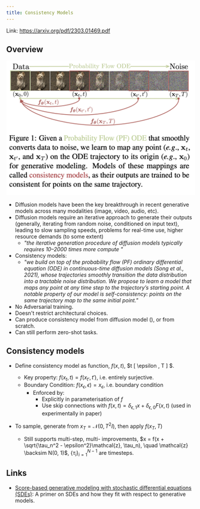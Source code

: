```yaml
---
title: Consistency Models
---
```


Link: https://arxiv.org/pdf/2303.01469.pdf

## Overview
![](../assets/consistency-models.png)
- Diffusion models have been the key breakthrough in recent generative models across many modalities (image, video, audio, etc).
- Diffusion models require an iterative approach to generate their outputs (generally, iterating from random noise, conditioned on input text), leading to slow sampling speeds, problems for real-time use, higher resource demands (to some extent)
  - _"the iterative generation procedure of diffusion models typically requires 10–2000 times more compute "_
- Consistency models:
  - _"we build on top of the probability flow (PF) ordinary differential equation (ODE) in continuous-time diffusion models (Song et al., 2021), whose trajectories smoothly transition the data distribution into a tractable noise distribution. We propose to learn a model that maps any point at any time step to the trajectory’s starting point. A notable property of our model is self-consistency: points on the same trajectory map to the same initial point."_
- No Adversarial training.
- Doesn't restrict architectural choices. 
- Can produce consistency model from diffusion model (), or from scratch.
- Can still perform zero-shot tasks. 

## Consistency models
 - Define consistency model as function, $f(x, t)$, $t \[ \epsilon , T \] $.
    - Key property: $f(x_t, t) = f(x_{t'}, t')$, i.e. entirely surjective.
    - Boundary Condition: $f(x_{\epsilon}, \epsilon) = x_{\epsilon}$, i.e. boundary condition
      - Enforced by:
        - Explicitly in parameterisation of $f$
        - Use skip connections with $f(x, t) = \delta_{\epsilon, 1}x + \delta_{\epsilon,0} F(x, t)$ (used in experimentally in paper)

- To sample, generate from $x_T = \mathcal{N}(0, T^2I)$, then apply $f(x_T, T)$
  - Still supports multi-step, multi- improvements, $x = f(x + \sqrt{\tau_n^2 - \epsilon^2}\mathcal{z}, \tau_n), \quad \mathcal{z} \backsim N(0, 1)$, $\{\tau_i\}_{i=1}^{N-1}$ are timesteps.

## Links
 - [Score-based generative modeling with stochastic differential equations (SDEs)](https://yang-song.net/blog/2021/score/#score-based-generative-modeling-with-stochastic-differential-equations-sdes): A primer on SDEs and how they fit with respect to generative models.